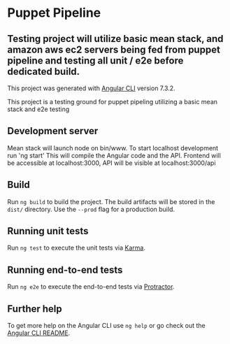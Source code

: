 # Puppet Pipeline

## Testing project will utilize basic mean stack, and amazon aws ec2 servers being fed from puppet pipeline and testing all unit / e2e before dedicated build. 

This project was generated with [Angular CLI](https://github.com/angular/angular-cli) version 7.3.2.

This project is a testing ground for puppet pipeling utilizing a basic mean stack and e2e testing

## Development server

Mean stack will launch node on bin/www. To start localhost development run 'ng start' This will compile the Angular code and the API. Frontend will be accessible at localhost:3000, API will be visible at localhost:3000/api


## Build

Run `ng build` to build the project. The build artifacts will be stored in the `dist/` directory. Use the `--prod` flag for a production build.

## Running unit tests

Run `ng test` to execute the unit tests via [Karma](https://karma-runner.github.io).

## Running end-to-end tests

Run `ng e2e` to execute the end-to-end tests via [Protractor](http://www.protractortest.org/).

## Further help

To get more help on the Angular CLI use `ng help` or go check out the [Angular CLI README](https://github.com/angular/angular-cli/blob/master/README.md).
